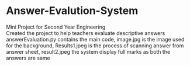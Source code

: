 # Answer-Evalution-System
Mini Project for Second Year Engineering  
Created the project to help teachers evaluate descriptive answers 
answerEvaluation.py contains the main code,
image.jpg is the image used for the background,
Results1.jpeg is the process of scanning answer from answer sheet,
result2.jpeg the system display full marks as both the answers are same

